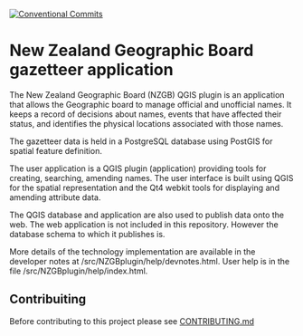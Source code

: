 [![Conventional Commits](https://badgen.net/badge/Commits/conventional?labelColor=2e3a44&color=EC5772)](https://conventionalcommits.org)

New Zealand Geographic Board gazetteer application
==================================================

The New Zealand Geographic Board (NZGB) QGIS plugin is an application that
allows the Geographic board to manage official and unofficial names.  It
keeps a record of decisions about names, events that have affected their
status, and identifies the physical locations associated with those names.

The gazetteer data is held in a PostgreSQL database using PostGIS for
spatial feature definition.

The user application is a QGIS plugin (application) providing tools for
creating, searching, amending names.  The user interface is built using
QGIS for the spatial representation and the Qt4 webkit tools for displaying
and amending attribute data.

The QGIS database and application are also used to publish data onto the
web.  The web application is not included in this repository.  However the
database schema to which it publishes is.

More details of the technology implementation are available in the
developer notes at /src/NZGBplugin/help/devnotes.html.  User help is
in the file /src/NZGBplugin/help/index.html.

## Contribuiting
Before contributing to this project please see [CONTRIBUTING.md](CONTRIBUTING.md)